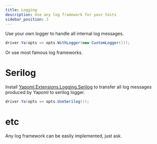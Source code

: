 ```yaml
---
title: Logging
description: Use any log framework for your tests
sidebar_position: 3
---
```


Use your own logger to handle all internal log messages.

```csharp
driver.Ya(opts => opts.WithLogger(new CustomLogger()));
```

Or use most famous log frameworks.

# Serilog
Install [Yapoml.Extensions.Logging.Serilog](https://www.nuget.org/packages/Yapoml.Extensions.Logging.Serilog) to transfer all log messages produced by Yapoml to serilog logger.

```csharp
driver.Ya(opts => opts.UseSerilog());
```

# etc
Any log framework can be easily implemented, just ask.
